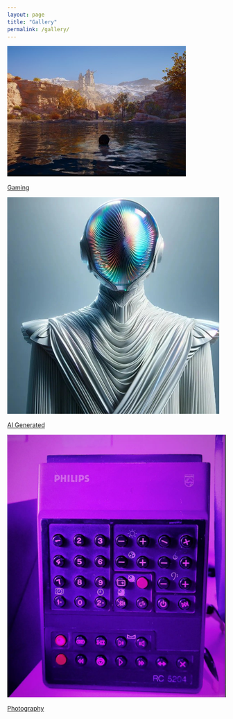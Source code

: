 ```yaml
---
layout: page
title: "Gallery"
permalink: /gallery/
---
```


<div class="visual-gallery">
  <div class="visual-item">
    <a href="https://www.instagram.com/virtual.tales?utm_source=ig_web_button_share_sheet&igsh=ZDNlZDc0MzIxNw==">
      <div class="visual-box">
        <img src="/images/ggallery/gaming.png" alt="Gaming Visual" />
      </div>
      <p>Gaming</p>
    </a>
  </div>
  <div class="visual-item">
    <a href="https://www.instagram.com/renaissance__reboot?utm_source=ig_web_button_share_sheet&igsh=ZDNlZDc0MzIxNw==">
      <div class="visual-box">
        <img src="/images/ggallery/ai_gen.png" alt="AI Generated Visual" />
      </div>
      <p>AI Generated</p>
    </a>
  </div>
  <div class="visual-item">
    <a href="/photography">
      <div class="visual-box">
        <img src="/images/ggallery/photography.png" alt="Photography Visual" />
      </div>
      <p>Photography</p>
    </a>
  </div>
</div>